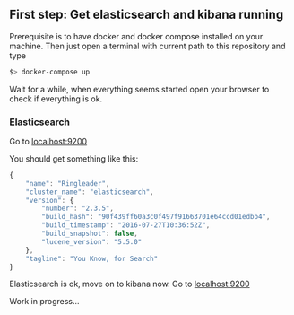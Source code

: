 First step: Get elasticsearch and kibana running
-------------

Prerequisite is to have docker and docker compose installed on your machine. Then just open a terminal with current path to this repository and type

```bash
$> docker-compose up
```

Wait for a while, when everything seems started open your browser to check if everything is ok.

### Elasticsearch

Go to [localhost:9200](localhost:9200)

You should get something like this:

```javascript
{
    "name": "Ringleader",
    "cluster_name": "elasticsearch",
    "version": {
        "number": "2.3.5",
        "build_hash": "90f439ff60a3c0f497f91663701e64ccd01edbb4",
        "build_timestamp": "2016-07-27T10:36:52Z",
        "build_snapshot": false,
        "lucene_version": "5.5.0"
    },
    "tagline": "You Know, for Search"
}
```

Elasticsearch is ok, move on to kibana now.
Go to [localhost:9200](localhost:9200)

Work in progress...
